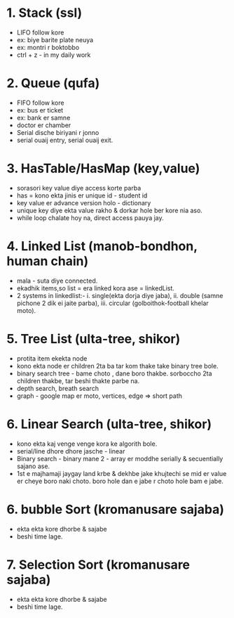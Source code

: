 # 1. Stack (ssl)

- LIFO follow kore
- ex: biye barite plate neuya
- ex: montri r boktobbo
- ctrl + z - in my daily work

# 2. Queue (qufa)

- FIFO follow kore
- ex: bus er ticket
- ex: bank er samne
- doctor er chamber
- Serial dische biriyani r jonno
- serial ouaij entry, serial ouaij exit.

# 3. HasTable/HasMap (key,value)

- sorasori key value diye access korte parba
- has = kono ekta jinis er unique id - student id
- key value er advance version holo - dictionary
- unique key diye ekta value rakho & dorkar hole ber kore nia aso.
- while loop chalate hoy na, direct access pauya jay.

# 4. Linked List (manob-bondhon, human chain)

- mala - suta diye connected.
- ekadhik items,so list = era linked kora ase = linkedList.
- 2 systems in linkedlist:- i. single(ekta dorja diye jaba), ii. double (samne pichone 2 dik ei jaite parba), iii. circular (golboithok-football khelar moto).

# 5. Tree List (ulta-tree, shikor)

- protita item ekekta node
- kono ekta node er children 2ta ba tar kom thake take binary tree bole.
- binary search tree - bame choto , dane boro thakbe. sorboccho 2ta children thakbe, tar beshi thakte parbe na.
- depth search, breath search
- graph - google map er moto, vertices, edge => short path

# 6. Linear Search (ulta-tree, shikor)

- kono ekta kaj venge venge kora ke algorith bole.
- serial/line dhore dhore jasche - linear
- Binary search - binary mane 2 - array er moddhe serially & secuentially sajano ase.
- 1st e majhamaji jaygay land krbe & dekhbe jake khujtechi se mid er value er cheye boro naki choto. boro hole dan e jabe r choto hole bam e jabe.

# 6. bubble Sort (kromanusare sajaba)

- ekta ekta kore dhorbe & sajabe
- beshi time lage.

# 7. Selection Sort (kromanusare sajaba)

- ekta ekta kore dhorbe & sajabe
- beshi time lage.
